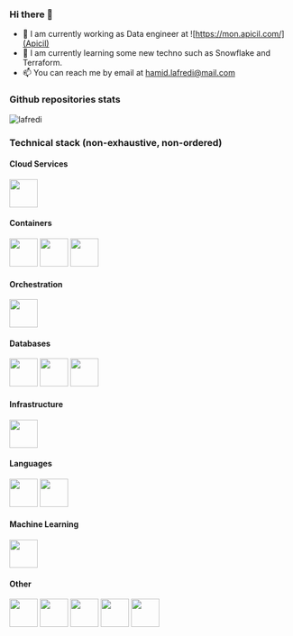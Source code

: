 ### Hi there 👋

<!--
**lafredi/lafredi** is a ✨ _special_ ✨ repository because its `README.md` (this file) appears on your GitHub profile.



Here are some ideas to get you started:

- 🔭 I’m currently working on ...
- 🌱 I’m currently learning ...
- 👯 I’m looking to collaborate on ...
- 🤔 I’m looking for help with ...
- 💬 Ask me about ...
- 📫 How to reach me: ...
- 😄 Pronouns: ...
- ⚡ Fun fact: ...
-->

- 🔭 I am currently working as Data engineer at ![https://mon.apicil.com/](Apicil)
- 🌱 I am currently learning some new techno such as Snowflake and Terraform.
- 📫 You can reach me by email at hamid.lafredi@mail.com

### Github repositories stats

![lafredi](https://github-readme-stats.vercel.app/api?username=lafredi&show_icons)



### Technical stack (non-exhaustive, non-ordered)

#### Cloud Services


<code><img height="50" src="https://www.vectorlogo.zone/logos/amazon_aws/amazon_aws-ar21.svg"></code>

#### Containers
<code><img height="50" src="https://www.vectorlogo.zone/logos/docker/docker-ar21.svg"></code>
<code><img height="50" src="https://www.vectorlogo.zone/logos/amazon_elasticcontainer/amazon_elasticcontainer-ar21.svg"></code>
<code><img height="50" src="https://www.vectorlogo.zone/logos/azurecontainerregistry/azurecontainerregistry-ar21.svg"></code>

####  Orchestration 
<code><img height="50" src="https://www.vectorlogo.zone/logos/kubernetes/kubernetes-ar21.svg"></code>
#### Databases
<code><img height="50" src="https://www.vectorlogo.zone/logos/mysql/mysql-ar21.svg"></code>
<code><img height="50" src="https://www.vectorlogo.zone/logos/mongodb/mongodb-ar21.svg"></code>
<code><img height="50" src="https://easyteam.fr/wp-content/uploads/2018/12/7fbi9z561ndtkirbv162.png"></code>

  
#### Infrastructure 
<code><img height="50" src="https://www.vectorlogo.zone/logos/terraformio/terraformio-ar21.svg"></code>


#### Languages
<code><img height="50" src="https://www.vectorlogo.zone/logos/python/python-ar21.svg"></code>
<code><img height="50" src="https://www.vectorlogo.zone/logos/java/java-ar21.svg"></code>

#### Machine Learning
<code><img height="50" src="https://www.vectorlogo.zone/logos/tensorflow/tensorflow-ar21.svg"></code>


#### Other
<code><img height="50" src="https://www.vectorlogo.zone/logos/linux/linux-ar21.svg"></code>
<code><img height="50" src="https://www.vectorlogo.zone/logos/pocoo_flask/pocoo_flask-ar21.svg"></code>
<code><img height="50" src="https://www.vectorlogo.zone/logos/jenkins/jenkins-ar21.svg"></code>
<code><img height="50" src="https://www.vectorlogo.zone/logos/google_cloud_run/google_cloud_run-ar21.svg"></code>
<code><img height="50" src="https://www.vectorlogo.zone/logos/gnu_bash/gnu_bash-ar21.svg"></code>

